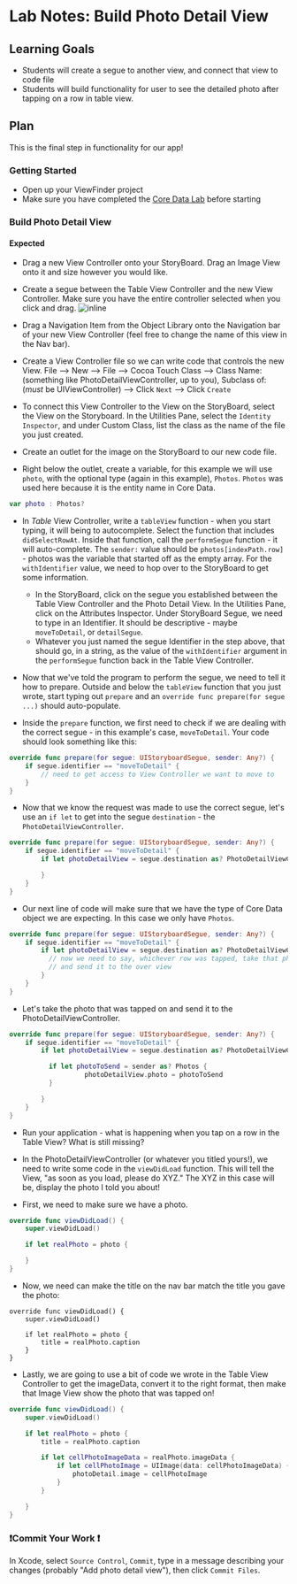 # Lab Notes: Build Photo Detail View

## Learning Goals

* Students will create a segue to another view, and connect that view to code file
* Students will build functionality for user to see the detailed photo after tapping on a row in table view.

## Plan

This is the final step in functionality for our app!


### Getting Started

* Open up your ViewFinder project
* Make sure you have completed the [Core Data Lab](https://github.com/turingschool-projects/kwk-level3-swift/blob/master/sessions/core_data_lab.markdown) before starting


### Build Photo Detail View

#### Expected

* Drag a new View Controller onto your StoryBoard. Drag an Image View onto it and size however you would like.

* Create a segue between the Table View Controller and the new View Controller. Make sure you have the entire controller selected when you click and drag.
![inline](slide_images/new_segue.png)

 * Drag a Navigation Item from the Object Library onto the Navigation bar of your new View Controller (feel free to change the name of this view in the Nav bar).

* Create a View Controller file so we can write code that controls the new View. File --> New --> File --> Cocoa Touch Class --> Class Name: (something like PhotoDetailViewController, up to you), Subclass of: (_must_ be UIViewController) --> Click `Next` --> Click `Create`

* To connect this View Controller to the View on the StoryBoard, select the View on the Storyboard. In the Utilities Pane, select the `Identity Inspector`, and under Custom Class, list the class as the name of the file you just created.

* Create an outlet for the image on the StoryBoard to our new code file.

* Right below the outlet, create a variable, for this example we will use `photo`, with the optional type (again in this example), `Photos`. `Photos` was used here because it is the entity name in Core Data.

```swift
var photo : Photos?
```

* In _Table_ View Controller, write a `tableView` function - when you start typing, it will being to autocomplete. Select the function that includes `didSelectRowAt`. Inside that function, call the `performSegue` function - it will auto-complete. The `sender:` value should be `photos[indexPath.row]` - photos was the variable that started off as the empty array. For the `withIdentifier` value, we need to hop over to the StoryBoard to get some information.
  - In the StoryBoard, click on the segue you established between the Table View Controller and the Photo Detail View. In the Utilities Pane, click on the Attributes Inspector. Under StoryBoard Segue, we need to type in an Identifier. It should be descriptive - maybe `moveToDetail`, or `detailSegue`.
  - Whatever you just named the segue Identifier in the step above, that should go, in a string, as the value of the `withIdentifier` argument in the `performSegue` function back in the Table View Controller.

* Now that we've told the program to perform the segue, we need to tell it how to prepare. Outside and below the `tableView` function that you just wrote, start typing out `prepare` and an `override func prepare(for segue ...)` should auto-populate.

* Inside the `prepare` function, we first need to check if we are dealing with the correct segue - in this example's case, `moveToDetail`. Your code should look something like this:

```swift
override func prepare(for segue: UIStoryboardSegue, sender: Any?) {
    if segue.identifier == "moveToDetail" {
        // need to get access to View Controller we want to move to
    }
}
```

* Now that we know the request was made to use the correct segue, let's use an `if let` to get into the segue `destination` - the `PhotoDetailViewController`.

```swift
override func prepare(for segue: UIStoryboardSegue, sender: Any?) {
    if segue.identifier == "moveToDetail" {
        if let photoDetailView = segue.destination as? PhotoDetailViewController {

        }
    }
}
```

* Our next line of code will make sure that we have the type of Core Data object we are expecting. In this case we only have `Photos`.

```swift
override func prepare(for segue: UIStoryboardSegue, sender: Any?) {
    if segue.identifier == "moveToDetail" {
        if let photoDetailView = segue.destination as? PhotoDetailViewController {
          // now we need to say, whichever row was tapped, take that photo
          // and send it to the over view
        }
    }
}
```

* Let's take the photo that was tapped on and send it to the PhotoDetailViewController.

```swift
override func prepare(for segue: UIStoryboardSegue, sender: Any?) {
    if segue.identifier == "moveToDetail" {
        if let photoDetailView = segue.destination as? PhotoDetailViewController {

          if let photoToSend = sender as? Photos {
                   photoDetailView.photo = photoToSend
          }

        }
    }
}
```

* Run your application - what is happening when you tap on a row in the Table View? What is still missing?

* In the PhotoDetailViewController (or whatever you titled yours!), we need to write some code in the `viewDidLoad` function. This will tell the View, "as soon as you load, please do XYZ." The XYZ in this case will be, display the photo I told you about!

* First, we need to make sure we have a photo.

```swift
override func viewDidLoad() {
    super.viewDidLoad()

    if let realPhoto = photo {

    }
}
```

* Now, we need can make the title on the nav bar match the title you gave the photo:

```swift4
override func viewDidLoad() {
    super.viewDidLoad()

    if let realPhoto = photo {
        title = realPhoto.caption
    }
}
```

* Lastly, we are going to use a bit of code we wrote in the Table View Controller to get the imageData, convert it to the right format, then make that Image View show the photo that was tapped on!

```swift
override func viewDidLoad() {
    super.viewDidLoad()

    if let realPhoto = photo {
        title = realPhoto.caption

        if let cellPhotoImageData = realPhoto.imageData {
            if let cellPhotoImage = UIImage(data: cellPhotoImageData) {
                photoDetail.image = cellPhotoImage
            }
        }

    }
}
```

### ❗️Commit Your Work ❗️

In Xcode, select `Source Control`, `Commit`, type in a message describing your changes (probably "Add photo detail view"), then click `Commit Files`.

